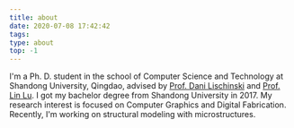 ```yaml
---
title: about
date: 2020-07-08 17:42:42
tags:
type: about
top: -1
---
```

I\'m a Ph. D. student in the school of Computer Science and Technology at Shandong University, Qingdao, advised by [Prof. Dani Lischinski](https://www.cs.huji.ac.il/~danix/) and [Prof. Lin Lu](http://irc.cs.sdu.edu.cn/~lulin/index.html). I got my bachelor degree from Shandong University in 2017. My research interest is focused on Computer Graphics and Digital Fabrication. Recently, I\'m working on structural modeling with microstructures.